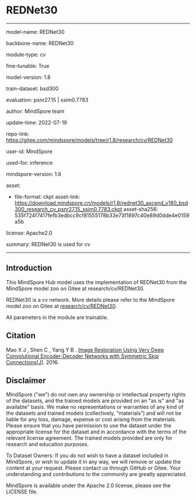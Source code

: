 # REDNet30

---

model-name: REDNet30

backbone-name: REDNet30

module-type: cv

fine-tunable: True

model-version: 1.8

train-dataset: bsd300

evaluation: psnr27.15 | ssim0.7783

author: MindSpore team

update-time: 2022-07-19

repo-link: <https://gitee.com/mindspore/models/tree/r1.8/research/cv/REDNet30>

user-id: MindSpore

used-for: inference

mindspore-version: 1.8

asset:

-
    file-format: ckpt
    asset-link: <https://download.mindspore.cn/models/r1.8/rednet30_ascend_v180_bsd300_research_cv_psnr27.15_ssim0.7783.ckpt>
    asset-sha256: 535f724f7417fefb3edbcc9cf81555178b33e73f1897c40e89d0dde4e0159a5b

license: Apache2.0

summary: REDNet30 is used for cv

---

## Introduction

This MindSpore Hub model uses the implementation of REDNet30 from the MindSpore model zoo on Gitee at research/cv/REDNet30.

REDNet30 is a cv network. More details please refer to the MindSpore model zoo on Gitee at [research/cv/REDNet30](https://gitee.com/mindspore/models/blob/r1.8/research/cv/REDNet30/README_CN.md).

All parameters in the module are trainable.

## Citation

Mao X J ,  Shen C ,  Yang Y B . [Image Restoration Using Very Deep Convolutional Encoder-Decoder Networks with Symmetric Skip Connections[J]](https://arxiv.org/pdf/1603.09056v2.pdf).  2016.

## Disclaimer

MindSpore ("we") do not own any ownership or intellectual property rights of the datasets, and the trained models are provided on an "as is" and "as available" basis. We make no representations or warranties of any kind of the datasets and trained models (collectively, “materials”) and will not be liable for any loss, damage, expense or cost arising from the materials. Please ensure that you have permission to use the dataset under the appropriate license for the dataset and in accordance with the terms of the relevant license agreement. The trained models provided are only for research and education purposes.

To Dataset Owners: If you do not wish to have a dataset included in MindSpore, or wish to update it in any way, we will remove or update the content at your request. Please contact us through GitHub or Gitee. Your understanding and contributions to the community are greatly appreciated.

MindSpore is available under the Apache 2.0 license, please see the LICENSE file.
